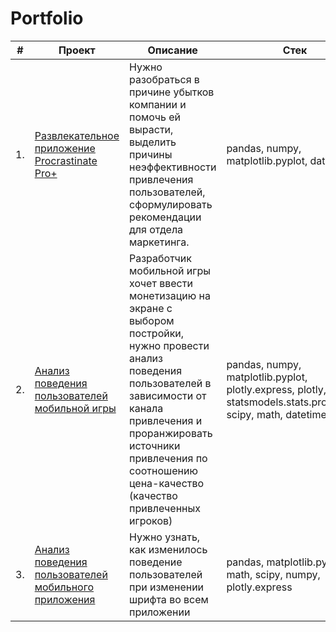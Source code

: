 # Portfolio

| # | Проект | Описание | Стек |
|---|--------|----------|------|
| 1. | [Развлекательное приложение Procrastinate Pro+](https://github.com/TheFutureArtem/Data-Analyst/tree/main/metrics) | Нужно разобраться в причине убытков компании и помочь ей вырасти, выделить причины неэффективности привлечения пользователей, сформулировать рекомендации для отдела маркетинга. | pandas, numpy, matplotlib.pyplot, datetime |
| 2. | [Анализ поведения пользователей мобильной игры](https://github.com/TheFutureArtem/Data-Analyst/tree/main/games_graduated) | Разработчик мобильной игры хочет ввести монетизацию на экране с выбором постройки, нужно провести анализ поведения пользователей в зависимости от канала привлечения и проранжировать источники привлечения по соотношению цена-качество (качество привлеченных игроков) | pandas, numpy, matplotlib.pyplot, plotly.express, plotly, statsmodels.stats.proportion, scipy, math, datetime |
| 3. | [Анализ поведения пользователей мобильного приложения](https://github.com/TheFutureArtem/Data-Analyst/tree/main/AB_tests/A_A_B_test) | Нужно узнать, как изменилось поведение пользователей при изменении шрифта во всем приложении | pandas, matplotlib.pyplot, math, scipy, numpy, plotly.express |

